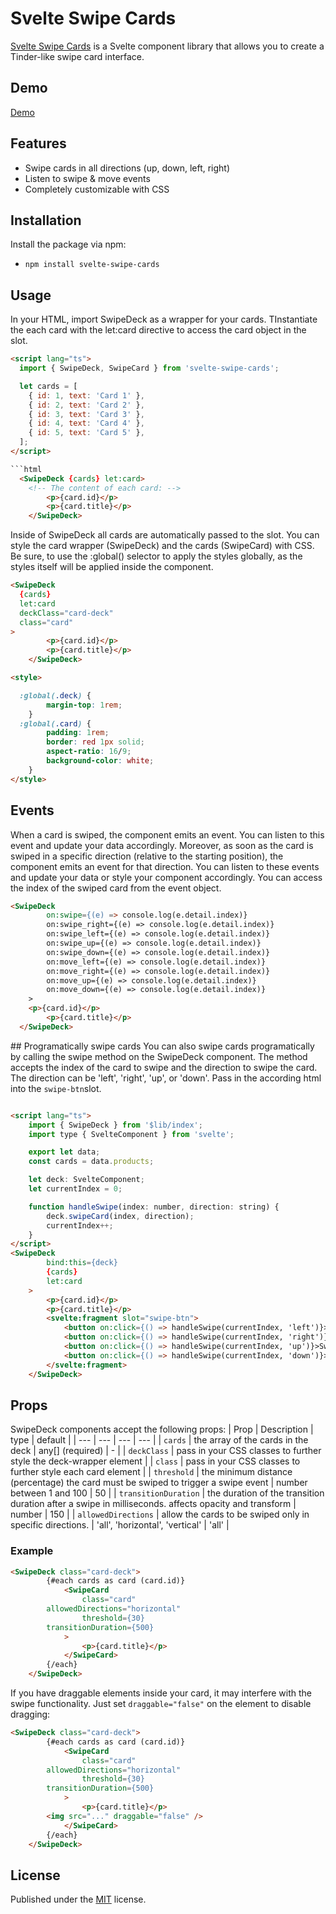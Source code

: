 # Svelte Swipe Cards
[Svelte Swipe Cards](https://github.com/remoflury/svelte-swipe-cards) is a Svelte component library that allows you to create a Tinder-like swipe card interface. 

## Demo
[Demo](https://svelte.dev/repl/ecba44b882604daaad887605569b4085)

## Features
* Swipe cards in all directions (up, down, left, right)
* Listen to swipe & move events
* Completely customizable with CSS

## Installation
Install the package via npm:
* `npm install svelte-swipe-cards`


## Usage
In your HTML, import SwipeDeck as a wrapper for your cards. TInstantiate the each card with the let:card directive to access the card object in the slot.

```html
<script lang="ts">
  import { SwipeDeck, SwipeCard } from 'svelte-swipe-cards';

  let cards = [
    { id: 1, text: 'Card 1' },
    { id: 2, text: 'Card 2' },
    { id: 3, text: 'Card 3' },
    { id: 4, text: 'Card 4' },
    { id: 5, text: 'Card 5' },
  ];
</script>

```html
  <SwipeDeck {cards} let:card>
    <!-- The content of each card: -->
		<p>{card.id}</p>
		<p>{card.title}</p>
	</SwipeDeck>
```

Inside of SwipeDeck all cards are automatically passed to the slot. You can style the card wrapper (SwipeDeck) and the cards (SwipeCard) with CSS. Be sure, to use the :global() selector to apply the styles globally, as the styles itself will be applied inside the component.

```html
<SwipeDeck 
  {cards} 
  let:card
  deckClass="card-deck"
  class="card"
>
		<p>{card.id}</p>
		<p>{card.title}</p>
	</SwipeDeck>

<style>

  :global(.deck) {
		margin-top: 1rem;
	}
  :global(.card) {
		padding: 1rem;
		border: red 1px solid;
		aspect-ratio: 16/9;
		background-color: white;
	}
</style>
```

## Events
When a card is swiped, the component emits an event. You can listen to this event and update your data accordingly. 
Moreover, as soon as the card is swiped in a specific direction (relative to the starting position), the component emits an event for that direction. You can listen to these events and update your data or style your component accordingly. You can access the index of the swiped card from the event object.

```html
<SwipeDeck
		on:swipe={(e) => console.log(e.detail.index)}
		on:swipe_right={(e) => console.log(e.detail.index)}
		on:swipe_left={(e) => console.log(e.detail.index)}
		on:swipe_up={(e) => console.log(e.detail.index)}
		on:swipe_down={(e) => console.log(e.detail.index)}
		on:move_left={(e) => console.log(e.detail.index)}
		on:move_right={(e) => console.log(e.detail.index)}
		on:move_up={(e) => console.log(e.detail.index)}
		on:move_down={(e) => console.log(e.detail.index)}
	>
    <p>{card.id}</p>
		<p>{card.title}</p>
  </SwipeDeck>
```

## Programatically swipe cards
You can also swipe cards programatically by calling the swipe method on the SwipeDeck component. The method accepts the index of the card to swipe and the direction to swipe the card. The direction can be 'left', 'right', 'up', or 'down'. Pass in the according html into the ```swipe-btn```slot.

```html

<script lang="ts">
	import { SwipeDeck } from '$lib/index';
	import type { SvelteComponent } from 'svelte';

	export let data;
	const cards = data.products;

	let deck: SvelteComponent;
	let currentIndex = 0;

	function handleSwipe(index: number, direction: string) {
		deck.swipeCard(index, direction);
		currentIndex++;
	}
</script>
<SwipeDeck
		bind:this={deck}
		{cards}
		let:card
	>
		<p>{card.id}</p>
		<p>{card.title}</p>
		<svelte:fragment slot="swipe-btn">
			<button on:click={() => handleSwipe(currentIndex, 'left')}>Swipe Left</button>
			<button on:click={() => handleSwipe(currentIndex, 'right')}>Swipe Right</button>
			<button on:click={() => handleSwipe(currentIndex, 'up')}>Swipe Up</button>
			<button on:click={() => handleSwipe(currentIndex, 'down')}>Swipe Down</button>
		</svelte:fragment>
	</SwipeDeck>
```

## Props
SwipeDeck components accept the following props:
| Prop | Description | type | default |
| --- | --- | --- | --- |
| `cards` | the array of the cards in the deck | any[] (required) | - |
| `deckClass` | pass in your CSS classes to further style the deck-wrapper element |
| `class` | pass in your CSS classes to further style each card element |
| `threshold` | the minimum distance (percentage) the card must be swiped to trigger a swipe event | number between 1 and 100 | 50 |
| `transitionDuration` | the duration of the transition duration after a swipe in milliseconds. affects opacity and transform | number | 150 |
| `allowedDirections` | allow the cards to be swiped only in specific directions. | 'all', 'horizontal', 'vertical' | 'all' |


### Example
```html
<SwipeDeck class="card-deck">
		{#each cards as card (card.id)}
			<SwipeCard
				class="card"
        allowedDirections="horizontal"
				threshold={30}
        transitionDuration={500}
			>
				<p>{card.title}</p>
			</SwipeCard>
		{/each}
	</SwipeDeck>
```

If you have draggable elements inside your card, it may interfere with the swipe functionality. Just set `draggable="false"` on the element to disable dragging:

```html
<SwipeDeck class="card-deck">
		{#each cards as card (card.id)}
			<SwipeCard
				class="card"
        allowedDirections="horizontal"
				threshold={30}
        transitionDuration={500}
			>
				<p>{card.title}</p>
        <img src="..." draggable="false" />
			</SwipeCard>
		{/each}
	</SwipeDeck>
```
## License
Published under the [MIT](https://github.com/remoflury/svelte-swipe-cards/blob/main/LICENSE.md) license.